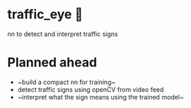 # traffic_eye :car:
nn to detect and interpret traffic signs 

# Planned ahead
* ~build a compact nn for training~
* detect traffic signs using openCV from video feed
* ~interpret what the sign means using the trained model~
